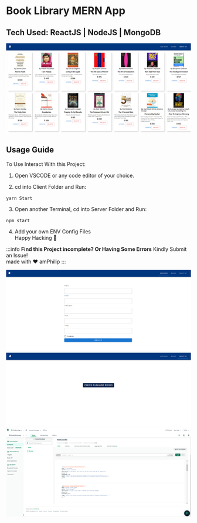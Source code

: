 Book Library MERN App
===
## Tech Used: ReactJS | NodeJS | MongoDB<br/>
![](AppScreenshots/books.PNG)<br/>
## Usage Guide

To Use Interact With this Project:

1. Open VSCODE or any code editor of your choice.

2. cd into Client Folder and Run:
```javascript=16
yarn Start
```
3. Open another Terminal, cd into Server Folder and Run:
```javascript=16
npm start
```
4. Add your own ENV Config Files<br/>
Happy Hacking 🎉<br/>


:::info
**Find this Project incomplete? Or Having Some Errors** Kindly Submit an Issue!<br/>
made with ❤ amPhilip
:::<br/>

![](AppScreenshots/addbooks.PNG)<br/>
![](AppScreenshots/home.PNG)<br/>
![](AppScreenshots/db.PNG)

